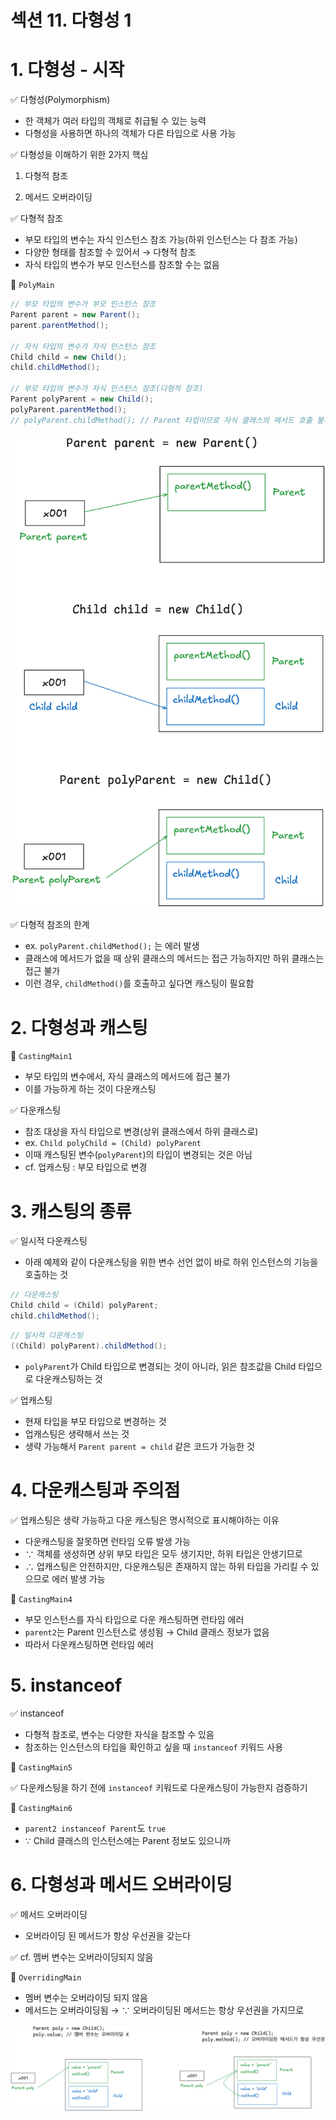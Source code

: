 # 섹션 11. 다형성 1

# 1. 다형성 - 시작

✅ 다형성(Polymorphism)

- 한 객체가 여러 타입의 객체로 취급될 수 있는 능력
- 다형성을 사용하면 하나의 객체가 다른 타입으로 사용 가능

✅ 다형성을 이해하기 위한 2가지 핵심

1. 다형적 참조

2. 메서드 오버라이딩

✅ 다형적 참조

- 부모 타입의 변수는 자식 인스턴스 참조 가능(하위 인스턴스는 다 참조 가능)
- 다양한 형태를 참조할 수 있어서 → 다형적 참조
- 자식 타입의 변수가 부모 인스턴스를 참조할 수는 없음

🤖 `PolyMain`

```java
// 부모 타입의 변수가 부모 인스턴스 참조
Parent parent = new Parent();
parent.parentMethod();

// 자식 타입의 변수가 자식 인스턴스 참조
Child child = new Child();
child.childMethod();

// 부모 타입의 변수가 자식 인스턴스 참조(다형적 참조)
Parent polyParent = new Child();
polyParent.parentMethod();
// polyParent.childMethod(); // Parent 타입이므로 자식 클래스의 메서드 호출 불가
```

![image.png](./image1.png)

✅ 다형적 참조의 한계

- ex. `polyParent.childMethod();` 는 에러 발생
- 클래스에 메서드가 없을 때 상위 클래스의 메서드는 접근 가능하지만 하위 클래스는 접근 불가
- 이런 경우, `childMethod()`를 호출하고 싶다면 캐스팅이 필요함

# 2. 다형성과 캐스팅

🤖 `CastingMain1`

- 부모 타입의 변수에서, 자식 클래스의 메서드에 접근 불가
- 이를 가능하게 하는 것이 다운캐스팅

✅ 다운캐스팅

- 참조 대상을 자식 타입으로 변경(상위 클래스에서 하위 클래스로)
- ex. `Child polyChild = (Child) polyParent`
- 이때 캐스팅된 변수(`polyParent`)의 타입이 변경되는 것은 아님
- cf. 업캐스팅 : 부모 타입으로 변경

# 3. 캐스팅의 종류

✅ 일시적 다운캐스팅

- 아래 예제와 같이 다운캐스팅을 위한 변수 선언 없이 바로 하위 인스턴스의 기능을 호출하는 것

```java
// 다운캐스팅
Child child = (Child) polyParent;
child.childMethod();
```

```java
// 일시적 다운캐스팅
((Child) polyParent).childMethod();
```

- `polyParent`가 Child 타입으로 변경되는 것이 아니라, 읽은 참조값을 Child 타입으로 다운캐스팅하는 것

✅ 업캐스팅

- 현재 타입을 부모 타입으로 변경하는 것
- 업캐스팅은 생략해서 쓰는 것
- 생략 가능해서 `Parent parent = child` 같은 코드가 가능한 것

# 4. 다운캐스팅과 주의점

✅ 업캐스팅은 생략 가능하고 다운 캐스팅은 명시적으로 표시해야하는 이유

- 다운캐스팅을 잘못하면 런타임 오류 발생 가능
- ∵ 객체를 생성하면 상위 부모 타입은 모두 생기지만, 하위 타입은 안생기므로
- ∴ 업캐스팅은 안전하지만, 다운캐스팅은 존재하지 않는 하위 타입을 가리킬 수 있으므로 에러 발생 가능

🤖 `CastingMain4`

- 부모 인스턴스를 자식 타입으로 다운 캐스팅하면 런타임 에러
- `parent2`는 Parent 인스턴스로 생성됨 → Child 클래스 정보가 없음
- 따라서 다운캐스팅하면 런타임 에러

# 5. instanceof

✅ instanceof

- 다형적 참조로, 변수는 다양한 자식을 참조할 수 있음
- 참조하는 인스턴스의 타입을 확인하고 싶을 때 `instanceof` 키워드 사용

🤖 `CastingMain5`

✅ 다운캐스팅을 하기 전에 `instanceof` 키워드로 다운캐스팅이 가능한지 검증하기

🤖 `CastingMain6`

- `parent2 instanceof Parent`도 `true`
- ∵ Child 클래스의 인스턴스에는 Parent 정보도 있으니까

# 6. 다형성과 메서드 오버라이딩

✅ 메서드 오버라이딩

- 오버라이딩 된 메서드가 항상 우선권을 갖는다

✅ cf. 멤버 변수는 오버라이딩되지 않음

🤖 `OverridingMain`

- 멤버 변수는 오버라이딩 되지 않음
- 메서드는 오버라이딩됨 → ∵ 오버라이딩된 메서드는 항상 우선권을 가지므로

![image.png](./image2.png)